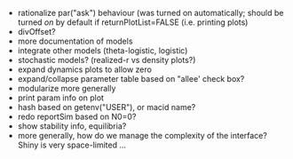 * rationalize par("ask") behaviour (was turned on automatically; should be turned *on* by default if returnPlotList=FALSE (i.e. printing plots)
* divOffset?
* more documentation of models
* integrate other models (theta-logistic, logistic)
* stochastic models? (realized-r vs density plots?)
* expand dynamics plots to allow zero
* expand/collapse parameter table based on "allee' check box?
* modularize more generally
* print param info on plot
* hash based on getenv("USER"), or macid name?
* redo reportSim based on N0=0?
* show stability info, equilibria?
* more generally, how do we manage the complexity of the interface?  Shiny is very space-limited ...
